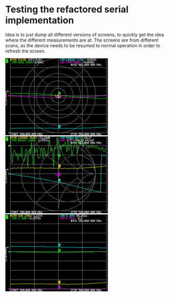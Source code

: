 # Testing the refactored serial implementation
Idea is to just dump all different versions of screens, to quickly get the idea where the different measurements are at.
The screens are from different scans, as the device needs to be resumed to normal operation in order to refresh the 
screen.

![polar](testing-polar.png)
![smith](testing-smith.png)
![swr](testing-swr.png)
